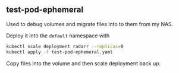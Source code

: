 ## test-pod-ephemeral

Used to debug volumes and migrate files into to them from my NAS.

Deploy it into the `default` namespace with

```sh
kubectl scale deployment radarr --replicas=0
kubectl apply -f test-pod-ephemeral.yaml
```

Copy files into the volume and then scale deployment back up.

